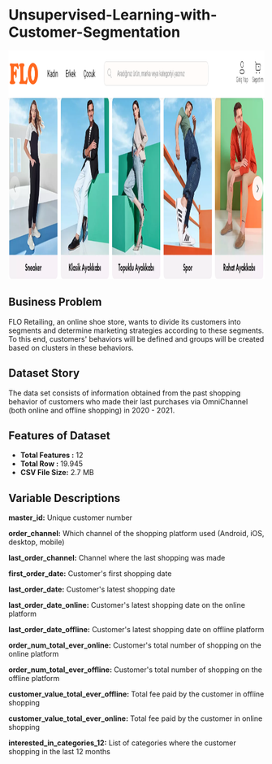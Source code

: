# Unsupervised-Learning-with-Customer-Segmentation

<img src = "images/flo_customer_segmentation.png" style = "width:1142px; height:450px"/> 

## Business Problem

FLO Retailing, an online shoe store, wants to divide its customers into segments and determine marketing strategies according to these segments. To this end, customers' behaviors will be defined and groups will be created based on clusters in these behaviors.

## Dataset Story

The data set consists of information obtained from the past shopping behavior of customers who made their last purchases via OmniChannel (both online and offline shopping) in 2020 - 2021.

## Features of Dataset

- **Total Features :** 12
- **Total Row :** 19.945
- **CSV File Size:** 2.7 MB

## Variable Descriptions

**master_id:** Unique customer number

**order_channel:** Which channel of the shopping platform used (Android, iOS, desktop, mobile)

**last_order_channel:** Channel where the last shopping was made

**first_order_date:** Customer's first shopping date

**last_order_date:** Customer's latest shopping date

**last_order_date_online:** Customer's latest shopping date on the online platform

**last_order_date_offline:** Customer's latest shopping date on offline platform

**order_num_total_ever_online:** Customer's total number of shopping on the online platform

**order_num_total_ever_offline:** Customer's total number of shopping on the offline platform

**customer_value_total_ever_offline:** Total fee paid by the customer in offline shopping

**customer_value_total_ever_online:** Total fee paid by the customer in online shopping

**interested_in_categories_12:** List of categories where the customer shopping in the last 12 months
